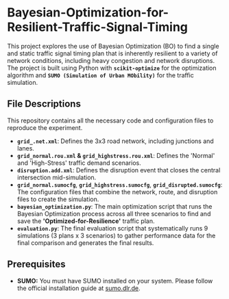 # Bayesian-Optimization-for-Resilient-Traffic-Signal-Timing
This project explores the use of Bayesian Optimization (BO) to find a single and static traffic signal timing plan that is inherently resilient to a variety of network conditions, including heavy congestion and network disruptions. The project is built using Python with **`scikit-optimize`** for the optimization algorithm and **`SUMO (Simulation of Urban MObility)`** for the traffic simulation.

## File Descriptions

This repository contains all the necessary code and configuration files to reproduce the experiment.

- **`grid_.net.xml`**: Defines the 3x3 road network, including junctions and lanes.
- **`grid_normal.rou.xml` & `grid_highstress.rou.xml`**: Defines the 'Normal' and 'High-Stress' traffic demand scenarios.
- **`disruption.add.xml`**: Defines the disruption event that closes the central intersection mid-simulation.
- **`grid_normal.sumocfg`**, **`grid_highstress.sumocfg`**, **`grid_disrupted.sumocfg`**: The configuration files that combine the network, route, and disruption files to create the simulation.
- **`bayesian_optimization.py`**: The main optimization script that runs the Bayesian Optimization process across all three scenarios to find and save the **'Optimized-for-Resilience'** traffic plan.
- **`evaluation.py`**: The final evaluation script that systematically runs 9 simulations (3 plans x 3 scenarios) to gather performance data for the final comparison and generates the final results.

## Prerequisites

- **SUMO:** You must have SUMO installed on your system. Please follow the official installation guide at [sumo.dlr.de](https://sumo.dlr.de/docs/Installing.html).
